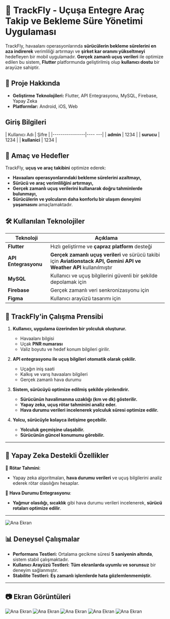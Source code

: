 # 🛫 TrackFly - Uçuşa Entegre Araç Takip ve Bekleme Süre Yönetimi Uygulaması

TrackFly, havaalanı operasyonlarında **sürücülerin bekleme sürelerini en aza indirerek** verimliliği artırmayı ve **şirket kar oranını yükseltmeyi** hedefleyen bir mobil uygulamadır. **Gerçek zamanlı uçuş verileri** ile optimize edilen bu sistem, **Flutter** platformunda geliştirilmiş olup **kullanıcı dostu** bir arayüze sahiptir.

## 📌 Proje Hakkında
- **Geliştirme Teknolojileri:** Flutter, API Entegrasyonu, MySQL, Firebase, Yapay Zeka  
- **Platformlar:** Android, iOS, Web  

## Giriş Bilgileri
| Kullanıcı Adı  | Şifre  |
|----------------|---- ---|
| **admin** | 1234 |
| **surucu** | 1234 |
| **kullanici** | 1234 |


## 🚀 Amaç ve Hedefler
TrackFly, **uçuş ve araç takibini** optimize ederek:
- **Havaalanı operasyonlarındaki bekleme sürelerini azaltmayı,**
- **Sürücü ve araç verimliliğini artırmayı,**
- **Gerçek zamanlı uçuş verilerini kullanarak doğru tahminlerde bulunmayı,**
- **Sürücülerin ve yolcuların daha konforlu bir ulaşım deneyimi yaşamasını** amaçlamaktadır.

## 🛠 Kullanılan Teknolojiler

| Teknoloji  | Açıklama  |
|------------|----------|
| **Flutter** | Hızlı geliştirme ve **çapraz platform** desteği |
| **API Entegrasyonu** | **Gerçek zamanlı uçuş verileri** ve sürücü takibi için **Aviationstack API, Gemini API ve Weather API** kullanılmıştır |
| **MySQL** | Kullanıcı ve uçuş bilgilerini güvenli bir şekilde depolamak için |
| **Firebase** | Gerçek zamanlı veri senkronizasyonu için |
| **Figma** | Kullanıcı arayüzü tasarımı için |

## 📌 TrackFly'in Çalışma Prensibi
1. **Kullanıcı, uygulama üzerinden bir yolculuk oluşturur.**  
   - Havaalanı bilgisi  
   - Uçak **PNR numarası**  
   - Valiz boyutu ve hedef konum bilgileri girilir.  

2. **API entegrasyonu ile uçuş bilgileri otomatik olarak çekilir.**  
   - Uçağın iniş saati  
   - Kalkış ve varış havaalanı bilgileri  
   - Gerçek zamanlı hava durumu  

3. **Sistem, sürücüyü optimize edilmiş şekilde yönlendirir.**  
   - **Sürücünün havalimanına uzaklığı (km ve dk) gösterilir.**  
   - **Yapay zeka, uçuş rötar tahminini analiz eder.**  
   - **Hava durumu verileri incelenerek yolculuk süresi optimize edilir.**  

4. **Yolcu, sürücüyle kolayca iletişime geçebilir.**  
   - **Yolculuk geçmişine ulaşabilir.**  
   - **Sürücünün güncel konumunu görebilir.**  

---

## 🧠 Yapay Zeka Destekli Özellikler
🔹 **Rötar Tahmini**:  
- Yapay zeka algoritmaları, **hava durumu verileri** ve uçuş bilgilerini analiz ederek rötar olasılığını hesaplar.  

🔹 **Hava Durumu Entegrasyonu**:  
- **Yağmur olasılığı, sıcaklık** gibi hava durumu verileri incelenerek, **sürücü rotaları optimize edilir**.  

---
![Ana Ekran](gorseller/Resim2.png)

## 📊 Deneysel Çalışmalar
- **Performans Testleri:** Ortalama gecikme süresi **5 saniyenin altında**, sistem stabil çalışmaktadır.  
- **Kullanıcı Arayüzü Testleri:** **Tüm ekranlarda uyumlu ve sorunsuz** bir deneyim sağlanmıştır.  
- **Stabilite Testleri:** **Eş zamanlı işlemlerde hata gözlemlenmemiştir.**  

---

## 📷 Ekran Görüntüleri

![Ana Ekran](gorseller/Resim3.png)
![Ana Ekran](gorseller/Resim5.png)
![Ana Ekran](gorseller/Resim1.png)
![Ana Ekran](gorseller/Resim4.png)
![Ana Ekran](gorseller/Resim6.png)

